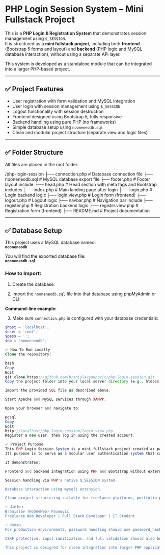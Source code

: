 # PHP Login Session System – Mini Fullstack Project

This is a **PHP Login & Registration System** that demonstrates session management using `$_SESSION`.  
It is structured as a **mini fullstack project**, including both **frontend** (Bootstrap 5 forms and layout) and **backend** (PHP logic and MySQL database interaction), without using a separate API layer.

This system is developed as a standalone module that can be integrated into a larger PHP-based project.

---

## ✅ Project Features

- User registration with form validation and MySQL integration  
- User login with session management using `$_SESSION`  
- Logout functionality with session destruction  
- Frontend designed using Bootstrap 5, fully responsive  
- Backend handling using pure PHP (no frameworks)  
- Simple database setup using `nooneneodb.sql`  
- Clean and modular project structure (separate view and logic files)

---

## ✅ Folder Structure

All files are placed in the root folder:

/php-login-session
├── connection.php # Database connection file
├── nooneneodb.sql # MySQL database export file
├── footer.php # Footer layout include
├── head.php # Head section with meta tags and Bootstrap includes
├── index.php # Main landing page after login
├── login.php # Login backend logic
├── login.view.php # Login form (frontend)
├── logout.php # Logout logic
├── navbar.php # Navigation bar include
├── register.php # Registration backend logic
├── register.view.php # Registration form (frontend)
├── README.md # Project documentation


---

## ✅ Database Setup

This project uses a MySQL database named:  
**`nooneneodb`**

You will find the exported database file:  
**`nooneneodb.sql`**

### How to Import:

1. Create the database:


2. Import the `nooneneodb.sql` file into that database using phpMyAdmin or CLI:

**Command-line example:**


3. Make sure `connection.php` is configured with your database credentials:

```php
$host = 'localhost';
$user = 'root';
$pass = '';
$db = 'nooneneodb';

✅ How To Run Locally
Clone the repository:

bash
Copy
Edit
git clone https://github.com/branislavpaunovic/php-login-session.git
Copy the project folder into your local server directory (e.g., htdocs for XAMPP).

Import the provided SQL file as described above.

Start Apache and MySQL services through XAMPP.

Open your browser and navigate to:

pgsql
Copy
Edit
http://localhost/php-login-session/login.view.php
Register a new user, then log in using the created account.

✅ Project Purpose
This PHP Login Session System is a mini fullstack project created as part of a larger PHP web application.
Its purpose is to serve as a modular user authentication system that can be integrated into more complex PHP projects.

It demonstrates:

Frontend and backend integration using PHP and Bootstrap without external JavaScript frameworks or API layers.

Session handling via PHP's native $_SESSION system.

Database interaction using mysqli extension.

Clean project structuring suitable for freelance platforms, portfolio presentation, or as a starter module in larger systems.

✅ Author
Branislav (NoOneNeo) Paunović
Freelance Web Developer | Full Stack Developer | IT Student

✅ Notes
For production environments, password handling should use password_hash() and password_verify() for security.

CSRF protection, input sanitization, and full validation should also be added in real-world scenarios.

This project is designed for clean integration into larger PHP applications as a user authentication module.



